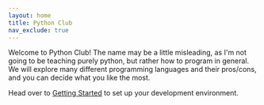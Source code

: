 ```yaml
---
layout: home
title: Python Club
nav_exclude: true
---
```


Welcome to Python Club! The name may be a little misleading, as I'm not going to be teaching purely python, but rather how to program in general. We will explore many different programming languages and their pros/cons, and you can decide what you like the most.

Head over to [Getting Started](getting_started/index.md) to set up your development environment.

